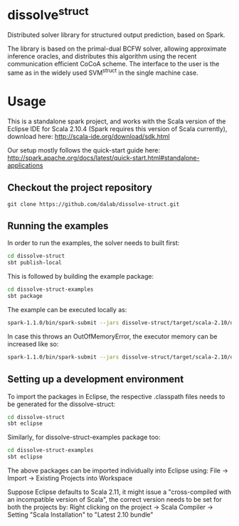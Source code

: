 dissolve<sup>struct</sup>
===========

Distributed solver library for structured output prediction, based on Spark.

The library is based on the primal-dual BCFW solver, allowing approximate inference oracles, and distributes this algorithm using the recent communication efficient CoCoA scheme.
The interface to the user is the same as in the widely used SVM<sup>struct</sup> in the single machine case.

# Usage

This is a standalone spark project, and works with the Scala version of the Eclipse IDE for Scala 2.10.4 (Spark requires this version of Scala currently), download here:
<http://scala-ide.org/download/sdk.html>

Our setup mostly follows the quick-start guide here:
<http://spark.apache.org/docs/latest/quick-start.html#standalone-applications>

## Checkout the project repository

	git clone https://github.com/dalab/dissolve-struct.git

## Running the examples
In order to run the examples, the solver needs to built first:
```bash
cd dissolve-struct
sbt publish-local
```
This is followed by building the example package:
```bash
cd dissolve-struct-examples
sbt package
```
The example can be executed locally as:

```bash
spark-1.1.0/bin/spark-submit --jars dissolve-struct/target/scala-2.10/dissolvestruct_2.10-0.1-SNAPSHOT.jar --class "ch.ethz.dal.dissolve.examples.bsvm.COVBinary" --master local dissolve-struct-examples/target/scala-2.10/dissolvestructexample_2.10-0.1-SNAPSHOT.jar
```

In case this throws an OutOfMemoryError, the executor memory can be increased like so:
```bash
spark-1.1.0/bin/spark-submit --jars dissolve-struct/target/scala-2.10/dissolvestruct_2.10-0.1-SNAPSHOT.jar --class "ch.ethz.dal.dissolve.examples.bsvm.COVBinary" --master local --driver-memory 2G dissolve-struct-examples/target/scala-2.10/dissolvestructexample_2.10-0.1-SNAPSHOT.jar
```
## Setting up a development environment
To import the packages in Eclipse, the respective .classpath files needs to be generated for the dissolve-struct:
```bash
cd dissolve-struct
sbt eclipse
```
Similarly, for dissolve-struct-examples package too:
```bash
cd dissolve-struct-examples
sbt eclipse
```
The above packages can be imported individually into Eclipse using: File -> Import -> Existing Projects into Workspace

Suppose Eclipse defaults to Scala 2.11, it might issue a "cross-compiled with an incompatible version of Scala", the correct version needs to be set for both the projects by:
Right clicking on the project -> Scala Compiler -> Setting "Scala Installation" to "Latest 2.10 bundle"
